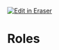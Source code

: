 <p><a target="_blank" href="https://app.eraser.io/workspace/TzjAIc3UTzDIbrvZhkuU" id="edit-in-eraser-github-link"><img alt="Edit in Eraser" src="https://firebasestorage.googleapis.com/v0/b/second-petal-295822.appspot.com/o/images%2Fgithub%2FOpen%20in%20Eraser.svg?alt=media&amp;token=968381c8-a7e7-472a-8ed6-4a6626da5501"></a></p>

# Roles



<!--- Eraser file: https://app.eraser.io/workspace/TzjAIc3UTzDIbrvZhkuU --->